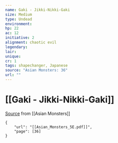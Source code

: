 ```yaml
---
name: Gaki - Jikki-Nikki-Gaki
size: Medium
type: Undead
environment: 
hp: 22
ac: 12
initiative: 2
alignment: chaotic evil
legendary: 
lair: 
unique: 
cr: 1
tags: shapechanger, Japanese
source: "Asian Monsters: 36"
url: ""
---
```

# [[Gaki - Jikki-Nikki-Gaki]]

[Source](zotero://open-pdf/library/items/2YJ39RUI?page=36) from [[Asian Monsters]]

```pdf
{
	"url": "[[Asian_Monsters_5E.pdf]]",
	"page": [36]
}
```

